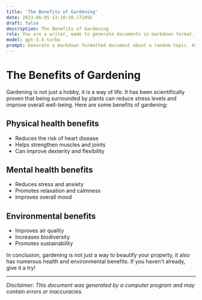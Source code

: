 ```yaml
---
title: 'The Benefits of Gardening'
date: 2023-06-05 13:18:58.172495
draft: false
description: The Benefits of Gardening
role: You are a writer, made to generate documents in markdown format. It is very important that all of the documents you generate are in valid markdown format.
model: gpt-3.5-turbo
prompt: Generate a markdown formatted document about a random topic. At the bottom, include a disclaimer explaining that the document was generated by you. The first line of the document should be the title. Make sure that the entire document is in proper markdown format, using a mix of various tags to make the document visually appealing.
---
```


# The Benefits of Gardening

Gardening is not just a hobby, it is a way of life. It has been scientifically proven that being surrounded by plants can reduce stress levels and improve overall well-being. Here are some benefits of gardening:

## Physical health benefits

- Reduces the risk of heart disease
- Helps strengthen muscles and joints
- Can improve dexterity and flexibility

## Mental health benefits

- Reduces stress and anxiety
- Promotes relaxation and calmness
- Improves overall mood

## Environmental benefits

- Improves air quality
- Increases biodiversity
- Promotes sustainability

In conclusion, gardening is not just a way to beautify your property, it also has numerous health and environmental benefits. If you haven't already, give it a try!

---

*Disclaimer: This document was generated by a computer program and may contain errors or inaccuracies.*